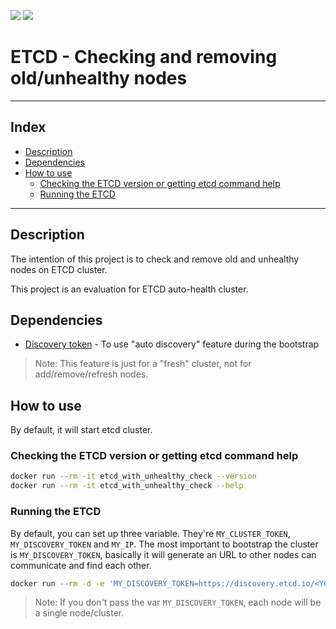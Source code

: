 [![](https://images.microbadger.com/badges/image/lozanomatheus/etcd_with_unhealthy_check:latest.svg)](https://microbadger.com/images/lozanomatheus/etcd_with_unhealthy_check:latest) [![](https://images.microbadger.com/badges/version/lozanomatheus/etcd_with_unhealthy_check:latest.svg)](https://microbadger.com/images/lozanomatheus/etcd_with_unhealthy_check:latest)

# ETCD - Checking and removing old/unhealthy nodes

---

## Index

* [Description](https://github.com/LozanoMatheus/etcd_with_unhealthy_check#description)
* [Dependencies](https://github.com/LozanoMatheus/etcd_with_unhealthy_check#dependencies)
* [How to use](https://github.com/LozanoMatheus/etcd_with_unhealthy_check#how-to-use)
  * [Checking the ETCD version or getting etcd command help](https://github.com/LozanoMatheus/etcd_with_unhealthy_check#checking-the-etcd-version-or-getting-etcd-command-help)
  * [Running the ETCD](https://github.com/LozanoMatheus/etcd_with_unhealthy_check#running-the-etcd)

---

## Description

The intention of this project is to check and remove old and unhealthy nodes on ETCD cluster.

This project is an evaluation for ETCD auto-health cluster.

## Dependencies

* [Discovery token](https://coreos.com/os/docs/latest/cluster-discovery.html) - To use "auto discovery" feature during the bootstrap

> Note: This feature is just for a "fresh" cluster, not for add/remove/refresh nodes.

## How to use

By default, it will start etcd cluster.

### Checking the ETCD version or getting etcd command help

```bash
docker run --rm -it etcd_with_unhealthy_check --version
docker run --rm -it etcd_with_unhealthy_check --help
```

### Running the ETCD

By default, you can set up three variable. They're `MY_CLUSTER_TOKEN`, `MY_DISCOVERY_TOKEN` and `MY_IP`. The most important to bootstrap the cluster is `MY_DISCOVERY_TOKEN`, basically it will generate an URL to other nodes can communicate and find each other.

```bash
docker run --rm -d -e 'MY_DISCOVERY_TOKEN=https://discovery.etcd.io/<YOUR_DISCOVERY_TOKE>' etcd_with_unhealthy_check
```

> Note: If you don't pass the var `MY_DISCOVERY_TOKEN`, each node will be a single node/cluster.
